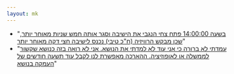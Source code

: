 ```yaml
---
layout: mk
---
```

* <i class="fa fa-facebook"></i> "[בשעה 14:00:00 פתח צחי הנגבי את הישיבה וסגר אותה חמש שניות מאוחר יותר, שכן מבקש הרוויזיה (ח"כ טיבי) נכנס לישיבה חצי דקה מאוחר יותר](https://www.facebook.com/drm.org.il/posts/603458229796931)"
* <i class="fa fa-newspaper-o"></i> "[עמדתי לא ברורה כי אני עוד לא למדתי את הנושא. אני לא רואה בזה כנושא שקשור לממשלה או לאופוזיציה. ההארכה מאפשרת לנו לקבל עוד תשעה חודשים של העמקה בנושא](https://archive.is/duySV#selection-3443.105-3443.253)"

